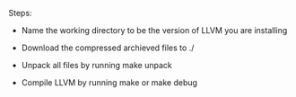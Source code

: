 Steps:
- Name the working directory to be the version of LLVM you are installing

- Download the compressed archieved files to ./

- Unpack all files by running make unpack

- Compile LLVM by running make or make debug
